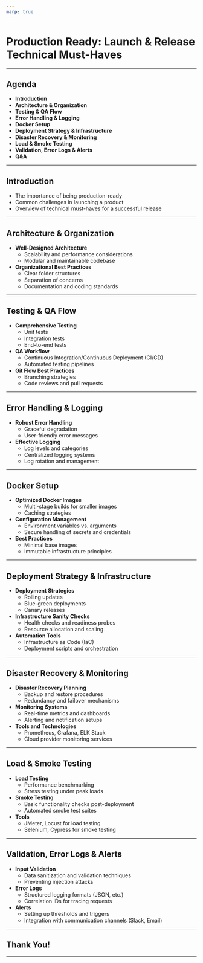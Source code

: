 ```yaml
---
marp: true
---
```



# Production Ready: Launch & Release Technical Must-Haves

---

## Agenda

- **Introduction**
- **Architecture & Organization**
- **Testing & QA Flow**
- **Error Handling & Logging**
- **Docker Setup**
- **Deployment Strategy & Infrastructure**
- **Disaster Recovery & Monitoring**
- **Load & Smoke Testing**
- **Validation, Error Logs & Alerts**
- **Q&A**

---

## Introduction

- The importance of being production-ready
- Common challenges in launching a product
- Overview of technical must-haves for a successful release

---

## Architecture & Organization

- **Well-Designed Architecture**
  - Scalability and performance considerations
  - Modular and maintainable codebase
- **Organizational Best Practices**
  - Clear folder structures
  - Separation of concerns
  - Documentation and coding standards

---

## Testing & QA Flow

- **Comprehensive Testing**
  - Unit tests
  - Integration tests
  - End-to-end tests
- **QA Workflow**
  - Continuous Integration/Continuous Deployment (CI/CD)
  - Automated testing pipelines
- **Git Flow Best Practices**
  - Branching strategies
  - Code reviews and pull requests

---

## Error Handling & Logging

- **Robust Error Handling**
  - Graceful degradation
  - User-friendly error messages
- **Effective Logging**
  - Log levels and categories
  - Centralized logging systems
  - Log rotation and management

---

## Docker Setup

- **Optimized Docker Images**
  - Multi-stage builds for smaller images
  - Caching strategies
- **Configuration Management**
  - Environment variables vs. arguments
  - Secure handling of secrets and credentials
- **Best Practices**
  - Minimal base images
  - Immutable infrastructure principles

---

## Deployment Strategy & Infrastructure

- **Deployment Strategies**
  - Rolling updates
  - Blue-green deployments
  - Canary releases
- **Infrastructure Sanity Checks**
  - Health checks and readiness probes
  - Resource allocation and scaling
- **Automation Tools**
  - Infrastructure as Code (IaC)
  - Deployment scripts and orchestration

---

## Disaster Recovery & Monitoring

- **Disaster Recovery Planning**
  - Backup and restore procedures
  - Redundancy and failover mechanisms
- **Monitoring Systems**
  - Real-time metrics and dashboards
  - Alerting and notification setups
- **Tools and Technologies**
  - Prometheus, Grafana, ELK Stack
  - Cloud provider monitoring services

---

## Load & Smoke Testing

- **Load Testing**
  - Performance benchmarking
  - Stress testing under peak loads
- **Smoke Testing**
  - Basic functionality checks post-deployment
  - Automated smoke test suites
- **Tools**
  - JMeter, Locust for load testing
  - Selenium, Cypress for smoke testing

---

## Validation, Error Logs & Alerts

- **Input Validation**
  - Data sanitization and validation techniques
  - Preventing injection attacks
- **Error Logs**
  - Structured logging formats (JSON, etc.)
  - Correlation IDs for tracing requests
- **Alerts**
  - Setting up thresholds and triggers
  - Integration with communication channels (Slack, Email)

---

## Thank You!


---
